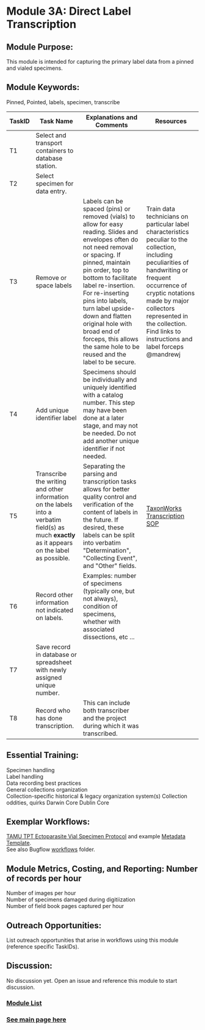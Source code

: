 # Module 3A: Direct Label Transcription

## Module Purpose: 
This module is intended for capturing the primary label data from a pinned and vialed specimens. 

## Module Keywords: 
Pinned, Pointed, labels, specimen, transcribe


| TaskID | Task Name | Explanations and Comments | Resources |
|--------|-----------|---------------------------|-----------|
|T1|Select and transport containers to database station.|||
|T2|Select specimen for data entry.|||
|T3|Remove or space labels| Labels can be spaced (pins) or removed (vials) to allow for easy reading. Slides and envelopes often do not need removal or spacing. If pinned, maintain pin order, top to bottom to facilitate label re-insertion. For re-inserting pins into labels, turn label upside-down and flatten original hole with broad end of forceps, this allows the same hole to be reused and the label to be secure.| Train data technicians on particular label characteristics peculiar to the collection, including peculiarities of handwriting or frequent occurrence of cryptic notations made by major collectors represented in the collection. Find links to instructions and label forceps @mandrewj |
|T4|Add unique identifier label|Specimens should be individually and uniquely identified with a catalog number. This step may have been done at a later stage, and may not be needed. Do not add another unique identifier if not needed.||
|T5|Transcribe the writing and other information on the labels into a verbatim field(s) as much **exactly** as it appears on the label as possible.|Separating the parsing and transcription tasks allows for better quality control and verification of the content of labels in the future. If desired, these labels can be split into verbatim "Determination", "Collecting Event", and "Other" fields.|[TaxonWorks Transcription SOP](https://docs.google.com/document/d/1uiBeJCI5rb920o3qjYgHzTlDZPSL9_PjPoVpIOhGBI0/edit?usp=sharing)|
|T6|Record other information not indicated on labels.|Examples: number of specimens (typically one, but not always), condition of specimens, whether with associated dissections, etc ... ||
|T7|Save record in database or spreadsheet with newly assigned unique number.|||
|T8|Record who has done transcription.|This can include both transcriber and the project during which it was transcribed.||

## Essential Training: 
Specimen handling\
Label handling\
Data recording best practices\
General collections organization\
Collection-specific historical & legacy organization system(s) Collection oddities, quirks Darwin Core Dublin Core 

## Exemplar Workflows: 
[TAMU TPT Ectoparasite Vial Specimen Protocol](https://github.com/EntCollNet/BugFlow/blob/master/workflows/TAMU-TPT-ectoparasite-vial-protocol.pdf) and example [Metadata Template](https://github.com/EntCollNet/BugFlow/blob/master/workflows/TAMU-TPT-ectoparasite-vial-metadata-template.xlsx).\
See also Bugflow [workflows](https://github.com/EntCollNet/BugFlow/tree/master/workflows) folder. 

## Module Metrics, Costing, and Reporting: Number of records per hour
Number of images per hour\
Number of specimens damaged during digitiization\
Number of field book pages captured per hour

## Outreach Opportunities: 
List outreach opportunities that arise in workflows using this module (reference specific TaskIDs).

## Discussion:
No discussion yet. Open an issue and reference this module to start discussion.

### [Module List](https://entcollnet.github.io/BugFlow/modules/)
### [See main page here](https://entcollnet.github.io/BugFlow/)
